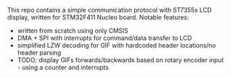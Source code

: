 This repo contains a simple communication protocol with ST7355s LCD display, written for STM32F411 Nucleo board.
Notable features:
- written from scratch using only CMSIS
- DMA + SPI with interrupts for command/data transfer to LCD
- simplified LZW decoding for GIF with hardcoded header locations/no header parsing
- TODO: display GIFs forwards/backwards based on rotary encoder input - using a counter and interrupts
